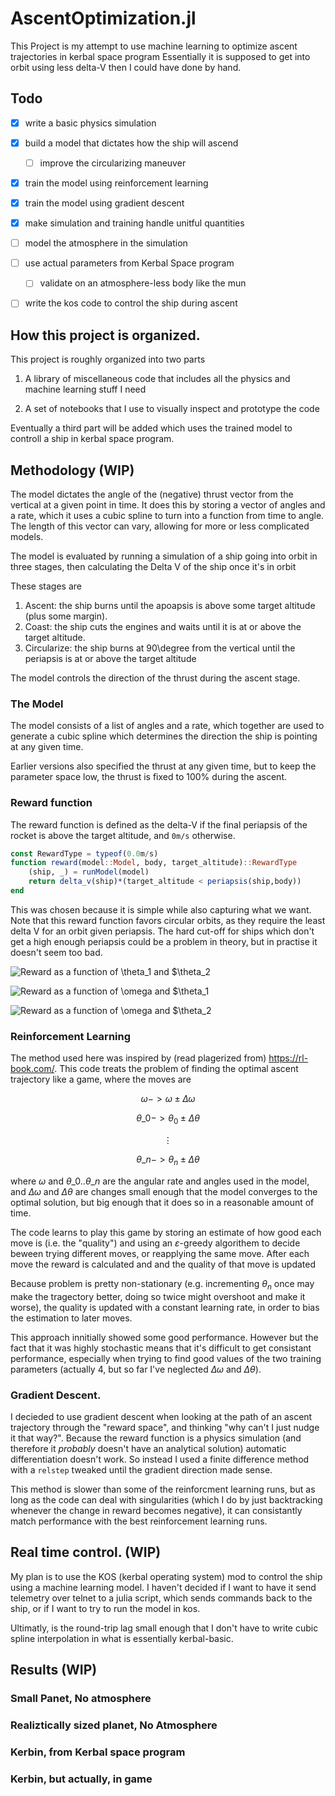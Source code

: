 # AscentOptimization.jl

This Project is my attempt to use machine learning to optimize ascent trajectories in kerbal space program
Essentially it is supposed to get into orbit using less delta-V then I could have done by hand. 

## Todo

 - [X] write a basic physics simulation 
 - [X] build a model that dictates how the ship will ascend
 	- [ ] improve the circularizing maneuver
 - [X] train the model using reinforcement learning
 - [X] train the model using gradient descent
 - [X] make simulation and training handle unitful quantities
 - [ ] model the atmosphere in the simulation
 - [ ] use actual parameters from Kerbal Space program
 	- [ ] validate on an atmosphere-less body like the mun
 - [ ] write the kos code to control the ship during ascent
 

## How this project is organized.

This project is roughly organized into two parts

1. A library of miscellaneous code that includes all the physics and machine learning stuff I need

2. A set of notebooks that I use to visually inspect and prototype the code

Eventually a third part will be added which uses the trained model to controll a ship in kerbal space program.

## Methodology (WIP)

The model dictates the angle of the (negative) thrust vector from the vertical at a given point in time.
It does this by storing a vector of angles and a rate, which it uses a cubic spline to turn into a function from time to angle. 
The length of this vector can vary, allowing for more or less complicated models. 

The model is evaluated by running a simulation of a ship going into orbit in three stages, then calculating the Delta V of the ship once it's in orbit

These stages are 

1. Ascent: the ship burns until the apoapsis is above some target altitude (plus some margin). 
2. Coast: the ship cuts the engines and waits until it is at or above the target altitude.
3. Circularize: the ship burns at 90\degree from the vertical until the periapsis is at or above the target altitude

The model controls the direction of the thrust during the ascent stage.

### The Model
The model consists of a list of angles and a rate, which together are used to generate a cubic spline which determines the direction the ship is pointing at any given time.

Earlier versions also specified the thrust at any given time, but to keep the parameter space low, the thrust is fixed to 100% during the ascent. 

### Reward function
The reward function is defined as the delta-V if the final periapsis of the rocket is above the target altitude, and `0m/s` otherwise. 

```julia
const RewardType = typeof(0.0m/s)
function reward(model::Model, body, target_altitude)::RewardType
	(ship, _) = runModel(model)
	return delta_v(ship)*(target_altitude < periapsis(ship,body))
end
```
This was chosen because it is simple while also capturing what we want. Note that this reward function favors circular orbits, as they require the least 
delta V for an orbit given periapsis.
The hard cut-off for ships which don't get a high enough periapsis could be a problem in theory, but in practise it doesn't seem too bad.

![Reward as a function of $\theta_1$ and $\theta_2](results/reward/theta1-vs-theta2.svg)

![Reward as a function of $\omega$ and $\theta_1](results/reward/omega-vs-theta1.svg)

![Reward as a function of $\omega$ and $\theta_2](results/reward/omega-vs-theta2.svg)

### Reinforcement Learning

The method used here was inspired by (read plagerized from) <https://rl-book.com/>. 
This code treats the problem of finding the optimal ascent trajectory like a game, where the moves are 

$$ \omega -> \omega\pm\Delta\omega $$

$$\theta\_0 -> \theta_0\pm\Delta\theta $$

$$\vdots$$

$$\theta\_n -> \theta_n\pm\Delta\theta $$

where $\omega$ and $\theta\_0..\theta\_n$ are the angular rate and angles used in the model, and $\Delta\omega$ and $\Delta\theta$ 
are changes small enough that the model converges to the optimal solution, but big enough that it does so in a reasonable amount of time. 

The code learns to play this game by storing an estimate of how good each move is (i.e. the "quality") and using an $\varepsilon$-greedy algorithem to 
decide beween trying different moves, or reapplying the same move. After each move the reward is calculated and and the quality of that move is updated

Because problem is pretty non-stationary (e.g. incrementing $\theta_n$ once may make the tragectory better, doing so twice might overshoot and make it 
worse), the quality is updated with a constant learning rate, in order to bias the estimation to later moves. 

This approach innitially showed some good performance. However but the fact that it was highly stochastic means that it's difficult to get consistant 
performance, especially when trying to find good values of the two training parameters (actually 4, but so far I've neglected $\Delta\omega$ and 
$\Delta\theta$).


### Gradient Descent. 

I decieded to use gradient descent when looking at the path of an ascent trajectory through the "reward space", and thinking "why can't I just nudge it 
that way?". Because the reward function is a physics simulation (and therefore it *probably* doesn't have an analytical solution) automatic differentiation
doesn't work. So instead I used a finite difference method with a `relstep` tweaked until the gradient direction made sense. 

This method is slower than some of the reinforcment learning runs, but as long as the code can deal with singularities (which I do by just backtracking 
whenever the change in reward becomes negative), it can consistantly match performance with the best reinforcement learning runs.

## Real time control. (WIP)
My plan is to use the KOS (kerbal operating system) mod to control the ship using a machine learning model. I haven't decided if I want to have it send 
telemetry over telnet to a julia script, which sends commands back to the ship, or if I want to try to run the model in kos.

Ultimatly, is the round-trip lag small enough that I don't have to write cubic spline interpolation in what is essentially kerbal-basic.

## Results (WIP)

### Small Panet, No atmosphere

### Realiztically sized planet, No Atmosphere

### Kerbin, from Kerbal space program

### Kerbin, but actually, in game

